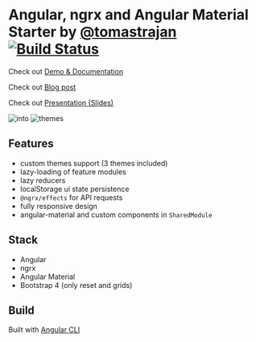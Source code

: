 # Angular, ngrx and Angular Material Starter by [@tomastrajan](https://twitter.com/tomastrajan) [![Build Status](https://travis-ci.org/tomastrajan/angular-ngrx-material-starter.svg?branch=master)](https://travis-ci.org/tomastrajan/angular-ngrx-material-starter)
                           
Check out [Demo & Documentation](http://tomastrajan.github.io/angular-ngrx-material-starter/)

Check out [Blog post](https://medium.com/@tomastrajan/the-complete-guide-to-angular-material-themes-4d165a9d24d1)

Check out [Presentation (Slides)](http://slides.com/tomastrajan/angular-material-themes-guide#/)

![into](https://raw.githubusercontent.com/tomastrajan/angular-ngrx-material-starter/master/meta-assets/intro.png)
![themes](https://raw.githubusercontent.com/tomastrajan/angular-ngrx-material-starter/master/meta-assets/themes.png)

 
## Features

* custom themes support (3 themes included)
* lazy-loading of feature modules
* lazy reducers
* localStorage ui state persistence
* `@ngrx/effects` for API requests
* fully responsive design
* angular-material and custom components in `SharedModule`
 
## Stack

* Angular
* ngrx
* Angular Material
* Bootstrap 4 (only reset and grids)

## Build

Built with [Angular CLI](https://github.com/angular/angular-cli)
